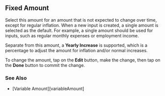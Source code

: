 ## Fixed Amount

Select this amount for an amount that is not expected to change over time, except for regular inflation. When a new input is created, a single amount is selected as the default. For example, a single amount should be used for inputs, such as regular monthly expenses or employment income.

Separate from this amount, a __Yearly Increase__ is supported, which is a percentage to adjust the amount for inflation and/or normal increases. 

To change the amount, tap on the __Edit__ button, make the change, then tap on the __Done__ button to commit the change.


### See Also

* [Variable Amount][variableAmount]
